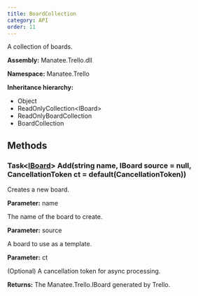 ```yaml
---
title: BoardCollection
category: API
order: 11
---
```


A collection of boards.

**Assembly:** Manatee.Trello.dll

**Namespace:** Manatee.Trello

**Inheritance hierarchy:**

- Object
- ReadOnlyCollection&lt;IBoard&gt;
- ReadOnlyBoardCollection
- BoardCollection

## Methods

### Task&lt;[IBoard](../IBoard#iboard)&gt; Add(string name, IBoard source = null, CancellationToken ct = default(CancellationToken))

Creates a new board.

**Parameter:** name

The name of the board to create.

**Parameter:** source

A board to use as a template.

**Parameter:** ct

(Optional) A cancellation token for async processing.

**Returns:** The Manatee.Trello.IBoard generated by Trello.

